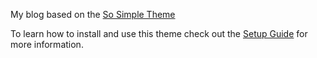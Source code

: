 My blog based on the [So Simple Theme](http://mmistakes.github.io/minimal-mistakes/) 

To learn how to install and use this theme check out the [Setup Guide](http://mmistakes.github.io/so-simple-theme/theme-setup/) for more information.
